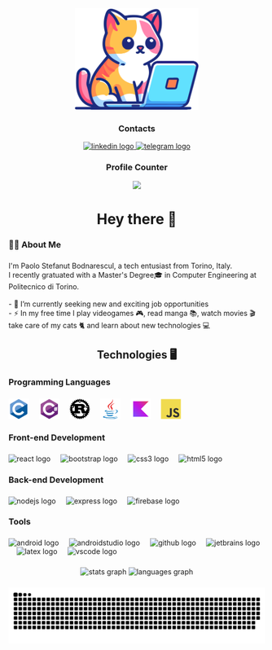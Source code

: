 <div align="center">
  <img height="200" src="images/cat-laptop.png"  />
</div>

###

<h3 align="center">Contacts</h3>

<div align="center">
  <a href="https://www.linkedin.com/in/paolo-stefanut-bodnarescul/" target="_blank">
    <img src="https://img.shields.io/static/v1?message=LinkedIn&logo=linkedin&label=&color=0077B5&logoColor=white&labelColor=&style=flat" height="30" alt="linkedin logo"  />
  </a>
  <a href="t.me/paolobd" target="_blank">
    <img src="https://img.shields.io/static/v1?message=Telegram&logo=telegram&label=&color=2CA5E0&logoColor=white&labelColor=&style=flat" height="30" alt="telegram logo"  />
  </a>
</div>

###

<h3 align="center">Profile Counter </h3>

<div align="center">
  <img src="https://profile-counter.glitch.me/paolobd/count.svg?"  />
</div>

###

<h1 align="center">Hey there 👋</h1>

###

<h3 align="left">👩‍💻  About Me</h3>

###

<p align="left">I'm Paolo Stefanut Bodnarescul, a tech entusiast from Torino, Italy.<br>
I recently gratuated with a Master's Degree🎓 in Computer Engineering at Politecnico di Torino.<br><br>
- 🔭 I’m currently seeking new and exciting job opportunities<br>
- ⚡ In my free time I play videogames 🎮, read manga 📚, watch movies 🎬 take care of my cats 🐈 and learn about new technologies 💻</p>

###

<h2 align="center">Technologies 🖥️</h2>

###

<h3 align="left">Programming Languages</h3>

###

<div align="left">
  <img src="https://raw.githubusercontent.com/devicons/devicon/v2.16.0/icons/c/c-original.svg" height="40" alt="c logo"  />
  <img width="12" />
  <img src="https://raw.githubusercontent.com/devicons/devicon/v2.16.0/icons/csharp/csharp-original.svg" height="40" alt="csharp logo"  />
  <img width="12" />
  <img src="https://raw.githubusercontent.com/devicons/devicon/v2.16.0/icons/rust/rust-original.svg" height="40" alt="rust logo"  />
  <img width="12" />
  <img src="https://raw.githubusercontent.com/devicons/devicon/v2.16.0/icons/java/java-original.svg" height="40" alt="java logo"  />
  <img width="12" />
  <img src="https://raw.githubusercontent.com/devicons/devicon/v2.16.0/icons/kotlin/kotlin-original.svg" height="40" alt="kotlin logo"  />
  <img width="12" />
  <img src="https://raw.githubusercontent.com/devicons/devicon/v2.16.0/icons/javascript/javascript-original.svg" height="40" alt="javascript logo"  />
</div>

###

<h3 align="left">Front-end Development</h3>

###

<div align="left">
  <img src="https://cdn.jsdelivr.net/gh/devicons/devicon/icons/react/react-original.svg" height="40" alt="react logo"  />
  <img width="12" />
  <img src="https://cdn.jsdelivr.net/gh/devicons/devicon/icons/bootstrap/bootstrap-original.svg" height="40" alt="bootstrap logo"  />
  <img width="12" />
  <img src="https://cdn.jsdelivr.net/gh/devicons/devicon/icons/css3/css3-original.svg" height="40" alt="css3 logo"  />
  <img width="12" />
  <img src="https://cdn.jsdelivr.net/gh/devicons/devicon/icons/html5/html5-original.svg" height="40" alt="html5 logo"  />
</div>

###

<h3 align="left">Back-end Development</h3>

###

<div align="left">
  <img src="https://cdn.jsdelivr.net/gh/devicons/devicon/icons/nodejs/nodejs-original.svg" height="40" alt="nodejs logo"  />
  <img width="12" />
  <img src="https://cdn.jsdelivr.net/gh/devicons/devicon/icons/express/express-original.svg" height="40" alt="express logo"  />
  <img width="12" />
  <img src="https://cdn.jsdelivr.net/gh/devicons/devicon/icons/firebase/firebase-plain.svg" height="40" alt="firebase logo"  />
</div>

<h3 align="left">Tools</h3>

###

<div align="left">
  <img src="https://cdn.jsdelivr.net/gh/devicons/devicon/icons/android/android-original.svg" height="40" alt="android logo"  />
  <img width="12" />
  <img src="https://cdn.jsdelivr.net/gh/devicons/devicon/icons/androidstudio/androidstudio-original.svg" height="40" alt="androidstudio logo"  />
  <img width="12" />
  <img src="https://cdn.jsdelivr.net/gh/devicons/devicon/icons/github/github-original.svg" height="40" alt="github logo"  />
  <img width="12" />
  <img src="https://cdn.jsdelivr.net/gh/devicons/devicon/icons/jetbrains/jetbrains-original.svg" height="40" alt="jetbrains logo"  />
  <img width="12" />
  <img src="https://cdn.jsdelivr.net/gh/devicons/devicon/icons/latex/latex-original.svg" height="40" alt="latex logo"  />
  <img width="12" />
  <img src="https://cdn.jsdelivr.net/gh/devicons/devicon/icons/vscode/vscode-original.svg" height="40" alt="vscode logo"  />
</div>

###

<div align="center">
  <img src="https://github-readme-stats.vercel.app/api?username=paolobd&hide_title=false&hide_rank=false&show_icons=true&include_all_commits=true&count_private=true&disable_animations=false&theme=dracula&locale=en&hide_border=false&order=1" height="150" alt="stats graph"  />
  <img src="https://github-readme-stats.vercel.app/api/top-langs?username=paolobd&locale=en&hide_title=false&layout=compact&card_width=320&langs_count=5&theme=dracula&hide_border=false&order=2" height="150" alt="languages graph"  />
</div>

###

<img src="https://raw.githubusercontent.com/Paolobd/Paolobd/output/snake.svg" alt="Snake animation" />

###

